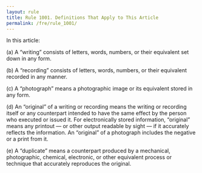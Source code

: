 ```yaml
---
layout: rule
title: Rule 1001. Definitions That Apply to This Article
permalink: /fre/rule_1001/
---
```


In this article:


(a) A “writing” consists of letters, words, numbers, or their equivalent set down in any form.


(b) A “recording” consists of letters, words, numbers, or their equivalent recorded in any manner.


(c) A “photograph” means a photographic image or its equivalent stored in any form.


(d) An “original” of a writing or recording means the writing or recording itself or any counterpart intended to have the same effect by the person who executed or issued it. For electronically stored information, “original” means any printout — or other output readable by sight — if it accurately reflects the information. An “original” of a photograph includes the negative or a print from it.


(e) A “duplicate” means a counterpart produced by a mechanical, photographic, chemical, electronic, or other equivalent process or technique that accurately reproduces the original.

